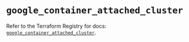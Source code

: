 # `google_container_attached_cluster`

Refer to the Terraform Registry for docs: [`google_container_attached_cluster`](https://registry.terraform.io/providers/hashicorp/google/6.45.0/docs/resources/container_attached_cluster).
